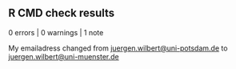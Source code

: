 ## R CMD check results

0 errors | 0 warnings | 1 note

My emailadress changed from
<juergen.wilbert@uni-potsdam.de>
to
<juergen.wilbert@uni-muenster.de>
